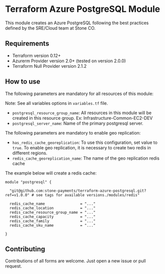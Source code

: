 # Terraform Azure PostgreSQL Module

This module creates an Azure PostgreSQL following the best practices defined by the SRE/Cloud team at Stone CO.

## Requirements

- Terraform version 0.12+
- Azurerm Provider version 2.0+ (tested on version 2.0.0)
- Terraform Null Provider version 2.1.2

## How to use

The following parameters are mandatory for all resources of this module:

Note: See all variables options in `variables.tf` file.

- ``postgresql_resource_group_name``: All resources in this module will be created in this resource group. Ex: Infrastructure-Common-EC2-DEV
- ``postgresql_server_name``: Name of the primary postgresql server.

The following parameters are mandatory to enable geo replication:

- ``has_redis_cache_georeplication``: To use this configuration, set value to `true`. To enable geo replication, it is necessary to create two redis in different regions.
- ``redis_cache_georeplication_name``: The name of the geo replication redis cache

The example below will create a redis cache:

```hcl
module "postgresql" {

  "git@github.com:stone-payments/terraform-azure-postgresql.git?ref=v1.0.0" # see tags for available versions./modules/redis"

  redis_cache_name                = "..."
  redis_cache_location            = "..."
  redis_cache_resource_group_name = "..."
  redis_cache_capacity            = "..."
  redis_cache_family              = "..."
  redis_cache_sku_name            = "..."

}
```

## Contributing

Contributions of all forms are welcome. Just open a new issue or pull request.